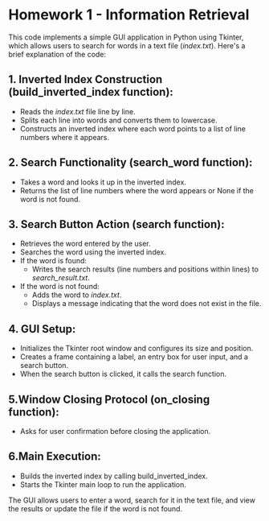 # Homework 1 - Information Retrieval
This code implements a simple GUI application in Python using Tkinter, which allows users to search for words in a text file (*index.txt*). Here's a brief explanation of the code:

## 1. Inverted Index Construction (build_inverted_index function):
- Reads the *index.txt* file line by line.
- Splits each line into words and converts them to lowercase.
- Constructs an inverted index where each word points to a list of line numbers where it appears.

## 2. Search Functionality (search_word function):
- Takes a word and looks it up in the inverted index.
- Returns the list of line numbers where the word appears or None if the word is not found.

## 3. Search Button Action (search function):
- Retrieves the word entered by the user.
- Searches the word using the inverted index.
- If the word is found:
  - Writes the search results (line numbers and positions within lines) to *search_result.txt*.
- If the word is not found:
  - Adds the word to *index.txt*.
  - Displays a message indicating that the word does not exist in the file.

## 4. GUI Setup:
- Initializes the Tkinter root window and configures its size and position.
- Creates a frame containing a label, an entry box for user input, and a search button.
- When the search button is clicked, it calls the search function.

## 5.Window Closing Protocol (on_closing function):
- Asks for user confirmation before closing the application.

## 6.Main Execution:
- Builds the inverted index by calling build_inverted_index.
- Starts the Tkinter main loop to run the application.

The GUI allows users to enter a word, search for it in the text file, and view the results or update the file if the word is not found.
